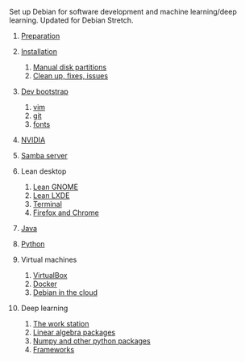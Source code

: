 Set up Debian for software development and machine learning/deep learning. Updated for Debian Stretch.

1. [Preparation](0100-prepare.md)
2. [Installation](0200-install.md)
    1. [Manual disk partitions](0201-partitions.md)
    2. [Clean up, fixes, issues](0202-cleanup.md)
3. [Dev bootstrap](0600-bootstrap.md)
    1. [vim](0601-vim.md)
    2. [git](0603-git.md)
    3. [fonts](0602-fonts.md)
4. [NVIDIA](0300-nvidia.md)
5. [Samba server](0400-samba.md)
6. Lean desktop
    1. [Lean GNOME](0501-gnome.md)
    2. [Lean LXDE](0502-lxde.md)
    3. [Terminal](0503-terminal.md)
    4. [Firefox and Chrome](0505-browser.md)

7. [Java](0700-java.md)
8. [Python](0800-python.md)
9. Virtual machines
    1. [VirtualBox](0901-virtualbox.md)
    2. [Docker](0902-docker.md)
    3. [Debian in the cloud](0903-cloud.md)
10. Deep learning
    1. [The work station](1001-hardware.md)
    2. [Linear algebra packages](1002-blas-lapack.md)
    3. [Numpy and other python packages](1003-numpy.md)
    4. [Frameworks](1004-frameworks.md)
